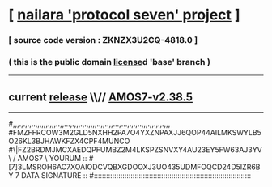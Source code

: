 
# [ [nailara 'protocol seven' project](http://nailara.network/) ]

### [ source code version : ZKNZX3U2CQ-4818.0 ]

### ( this is the public domain [license](../license)d 'base' branch )
---
## current [release](https://github.com/nailara-technologies/protocol-7/releases) \\\\// [AMOS7-v2.38.5](https://github.com/nailara-technologies/protocol-7/releases/tag/AMOS7-v2.38.5)
---

#,,,.,.,.,..,,,,,,.,,,..,,...,.,,,.,.,,,,,..,,..,,...,...,.,.,..,,,.,,.,.,.,,,
#FMZFFRCOW3M2GLD5NXHH2PA7O4YXZNPAXJJ6QOP44AILMKSWYLB5O26KL3BJHAWKFZX4CPF4MUNCO
#\\\|FZ2BRDMJMCXAEDQPFUMBZ2M4LKSPZSNVXY4AU23EY5FW63AJ3YV \ / AMOS7 \ YOURUM ::
#\[7]3LMSROH6AC7XOAIODCVQBXGDOOXJ3UO435UDMFOQCD24D5IZR6BY 7  DATA SIGNATURE ::
#:::::::::::::::::::::::::::::::::::::::::::::::::::::::::::::::::::::::::::::

